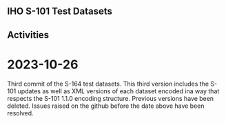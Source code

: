 ## IHO S-101 Test Datasets

## Activities

2023-10-26
==========
Third commit of the S-164 test datasets. This third version includes the S-101 updates as well as XML versions of each dataset encoded ina way that respects the S-101 1.1.0 encoding structure.
Previous versions have been deleted. Issues raised on the github before the date above have been resolved.

